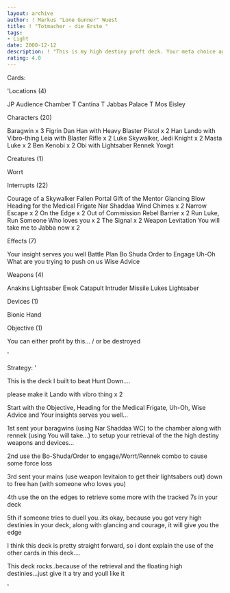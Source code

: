 ```yaml
---
layout: archive
author: ! Markus "Lone Gunner" Wuest
title: ! "Totmacher - die Erste "
tags:
- Light
date: 2000-12-12
description: ! "This is my high destiny proft deck. Your meta choice against hunt down "
rating: 4.0
---
```

Cards: 

'Locations (4)

JP Audience Chamber
T  Cantina
T  Jabbas Palace
T  Mos Eisley


Characters (20)

Baragwin x 3
Figrin Dan
Han with Heavy Blaster Pistol x 2
Han
Lando with Vibro-thing
Leia with Blaster Rifle x 2
Luke Skywalker, Jedi Knight x 2
Masta Luke x 2
Ben Kenobi x 2
Obi with Lightsaber
Rennek
Yoxgit


Creatures (1)

Worrt


Interrupts (22)

Courage of a Skywalker
Fallen Portal
Gift of the Mentor
Glancing Blow
Heading for the Medical Frigate
Nar Shaddaa Wind Chimes x 2
Narrow Escape x 2
On the Edge x 2
Out of Commission
Rebel Barrier x 2
Run Luke, Run
Someone Who loves you x 2
The Signal x 2
Weapon Levitation
You will take me to Jabba now x 2


Effects (7)

Your insight serves you well
Battle Plan
Bo Shuda
Order to Engage
Uh-Oh
What are you trying to push on us
Wise Advice


Weapons (4)

Anakins Lightsaber
Ewok Catapult
Intruder Missile
Lukes Lightsaber


Devices (1)

Bionic Hand


Objective (1)

You can either profit by this... / or be destroyed

'

Strategy: '

This is the deck I built to beat Hunt Down....

please make it Lando with vibro thing x 2  

Start with the Objective, Heading for the Medical Frigate, Uh-Oh, Wise Advice and Your insights serves you well...


1st sent your baragwins (using Nar Shaddaa WC) to the chamber along with rennek (using You will take...) to setup your retrieval of the the high destiny weapons and devices...

2nd use the Bo-Shuda/Order to engage/Worrt/Rennek combo to cause some force loss

3rd sent your mains (use weapon levitaion to get their lightsabers out) down to free han (with someone who loves you)

4th use the on the edges to retrieve some more with the tracked 7s in your deck

5th if someone tries to duell you..its okay, because you got very high destinies in your deck, along with glancing and courage, it will give you the edge


I think this deck is pretty straight forward, so i dont explain the use of the other cards in this deck....

This deck rocks..because of the retrieval and the floating high destinies...just give it a try and youll like it


'